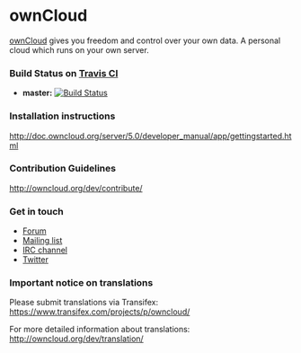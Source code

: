 # ownCloud

[ownCloud](http://ownCloud.org) gives you freedom and control over your own data.
A personal cloud which runs on your own server.

### Build Status on [Travis CI](https://travis-ci.org/azman0101/core)
* **master:** [![Build Status](https://travis-ci.org/azman0101/core.png?branch=master)](https://travis-ci.org/azman0101/core)

### Installation instructions
http://doc.owncloud.org/server/5.0/developer_manual/app/gettingstarted.html

### Contribution Guidelines
http://owncloud.org/dev/contribute/

### Get in touch
* [Forum](http://forum.owncloud.org)
* [Mailing list](https://mail.kde.org/mailman/listinfo/owncloud)
* [IRC channel](https://webchat.freenode.net/?channels=owncloud)
* [Twitter](https://twitter.com/ownClouders)

### Important notice on translations
Please submit translations via Transifex:
https://www.transifex.com/projects/p/owncloud/

For more detailed information about translations:
http://owncloud.org/dev/translation/
